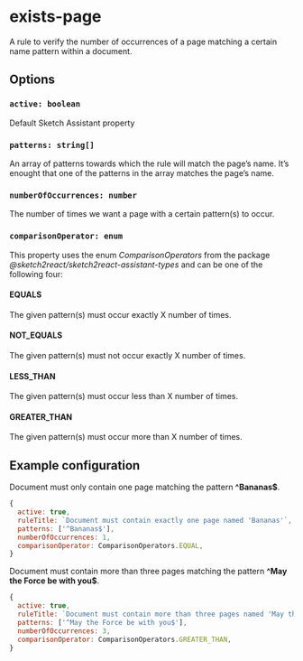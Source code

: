 # exists-page

A rule to verify the number of occurrences of a page matching a certain name pattern within a
document.

## Options

### `active: boolean`

Default Sketch Assistant property

### `patterns: string[]`

An array of patterns towards which the rule will match the page’s name. It’s enought that one of the
patterns in the array matches the page’s name.

### `numberOfOccurrences: number`

The number of times we want a page with a certain pattern(s) to occur.

### `comparisonOperator: enum`

This property uses the enum _ComparisonOperators_ from the package
_@sketch2react/sketch2react-assistant-types_ and can be one of the following four:

#### EQUALS

The given pattern(s) must occur exactly X number of times.

#### NOT_EQUALS

The given pattern(s) must not occur exactly X number of times.

#### LESS_THAN

The given pattern(s) must occur less than X number of times.

#### GREATER_THAN

The given pattern(s) must occur more than X number of times.

## Example configuration

Document must only contain one page matching the pattern **^Bananas\$**.

```javascript
{
  active: true,
  ruleTitle: `Document must contain exactly one page named 'Bananas'`,
  patterns: ['^Bananas$'],
  numberOfOccurrences: 1,
  comparisonOperator: ComparisonOperators.EQUAL,
}
```

Document must contain more than three pages matching the pattern **^May the Force be with you\$**.

```javascript
{
  active: true,
  ruleTitle: `Document must contain more than three pages named 'May the Force be with you'`,
  patterns: ['^May the Force be with you$'],
  numberOfOccurrences: 3,
  comparisonOperator: ComparisonOperators.GREATER_THAN,
}
```
